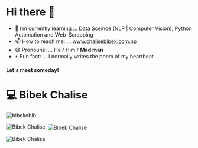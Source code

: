 # Hi there 👋


- 🌱 I’m currently learning ...  Data Sceince (NLP | Computer Vision), Python Automation and Web-Scrapping 
- 📫 How to reach me: ... www.chalisebibek.com.np
- 😄 Pronouns: ... He / Him / **Mad man**
- ⚡ Fun fact: ... I normally writes the poem of my heartbeat.

**Let's meet someday!**
# :computer:  Bibek Chalise


<p align="left"> <img src="https://komarev.com/ghpvc/?username=bibekebib" alt="bibekebib" /> </p>



<p><img align="left" src="https://github-readme-stats.vercel.app/api/top-langs?username=bibekebib&show_icons=true&locale=en&layout=compact" alt="Bibek Chalise" /></p>


<p>&nbsp;<img align="center" src="https://github-readme-stats.vercel.app/api?username=bibekebib&show_icons=true&locale=en" alt="Bibek Chalise" /></p>

<p><img align="center" src="https://github-readme-streak-stats.herokuapp.com/?user=bibekebib&" alt="Bibek Chalise" /></p>


